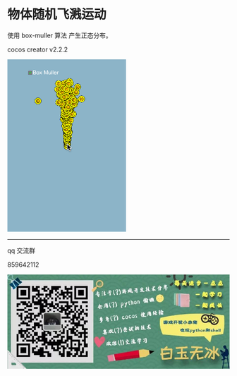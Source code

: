 
# 物体随机飞溅运动

使用 box-muller 算法 产生正态分布。

cocos creator v2.2.2 

![](./../img/splash.gif)


---

qq 交流群

859642112

![](./../img/about.jpg)